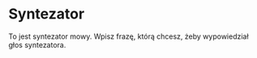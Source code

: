 # Syntezator
To jest syntezator mowy.
Wpisz frazę, którą chcesz, żeby wypowiedział głos syntezatora.
